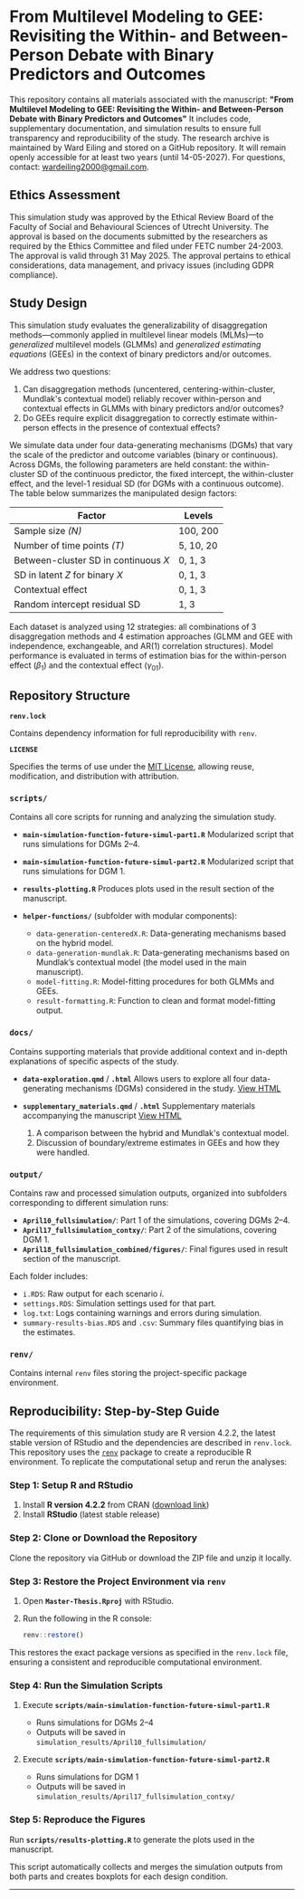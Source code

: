 # From Multilevel Modeling to GEE: Revisiting the Within- and Between-Person Debate with Binary Predictors and Outcomes

This repository contains all materials associated with the manuscript:
**"From Multilevel Modeling to GEE: Revisiting the Within- and Between-Person Debate with Binary Predictors and Outcomes"**
It includes code, supplementary documentation, and simulation results to ensure full transparency and reproducibility of the study. The research archive is maintained by Ward Eiling and stored on a GitHub repository. It will remain openly accessible for at least two years (until 14-05-2027). For questions, contact: wardeiling2000@gmail.com.

## Ethics Assessment

This simulation study was approved by the Ethical Review Board of the Faculty of Social and Behavioural Sciences of Utrecht University. The approval is based on the documents submitted by the researchers as required by the Ethics Committee and filed under FETC number 24-2003. The approval is valid through 31 May 2025. The approval pertains to ethical considerations, data management, and privacy issues (including GDPR compliance).

## Study Design

This simulation study evaluates the generalizability of disaggregation methods—commonly applied in multilevel linear models (MLMs)—to *generalized* multilevel models (GLMMs) and *generalized estimating equations* (GEEs) in the context of binary predictors and/or outcomes.

We address two questions:

1. Can disaggregation methods (uncentered, centering-within-cluster, Mundlak's contextual model) reliably recover within-person and contextual effects in GLMMs with binary predictors and/or outcomes?
2. Do GEEs require explicit disaggregation to correctly estimate within-person effects in the presence of contextual effects?

We simulate data under four data-generating mechanisms (DGMs) that vary the scale of the predictor and outcome variables (binary or continuous). Across DGMs, the following parameters are held constant: the within-cluster SD of the continuous predictor, the fixed intercept, the within-cluster effect, and the level-1 residual SD (for DGMs with a continuous outcome). The table below summarizes the manipulated design factors:

| Factor                               | Levels    |
| ------------------------------------ | --------- |
| Sample size *(N)*                    | 100, 200  |
| Number of time points *(T)*          | 5, 10, 20 |
| Between-cluster SD in continuous *X* | 0, 1, 3   |
| SD in latent *Z* for binary *X*      | 0, 1, 3   |
| Contextual effect                    | 0, 1, 3   |
| Random intercept residual SD         | 1, 3      |

Each dataset is analyzed using 12 strategies: all combinations of 3 disaggregation methods and 4 estimation approaches (GLMM and GEE with independence, exchangeable, and AR(1) correlation structures). Model performance is evaluated in terms of estimation bias for the within-person effect ($\beta_1$) and the contextual effect ($\gamma_{01}$).

## Repository Structure

**`renv.lock`**

Contains dependency information for full reproducibility with `renv`.

**`LICENSE`**

Specifies the terms of use under the [MIT License](https://opensource.org/license/mit), allowing reuse, modification, and distribution with attribution.

### `scripts/`

Contains all core scripts for running and analyzing the simulation study.

* **`main-simulation-function-future-simul-part1.R`**
  Modularized script that runs simulations for DGMs 2–4.

* **`main-simulation-function-future-simul-part2.R`**
  Modularized script that runs simulations for DGM 1.

* **`results-plotting.R`**
  Produces plots used in the result section of the manuscript.

* **`helper-functions/`** (subfolder with modular components):

  * `data-generation-centeredX.R`: Data-generating mechanisms based on the hybrid model.
  * `data-generation-mundlak.R`: Data-generating mechanisms based on Mundlak’s contextual model (the model used in the main manuscript).
  * `model-fitting.R`: Model-fitting procedures for both GLMMs and GEEs.
  * `result-formatting.R`: Function to clean and format model-fitting output.

### `docs/`

Contains supporting materials that provide additional context and in-depth explanations of specific aspects of the study.

* **`data-exploration.qmd`** / **`.html`**
  Allows users to explore all four data-generating mechanisms (DGMs) considered in the study. [View HTML](https://wardeiling.github.io/multilevel-vs-gee-binary/data-exploration.html)

* **`supplementary_materials.qmd`** / **`.html`**
  Supplementary materials accompanying the manuscript [View HTML](https://wardeiling.github.io/multilevel-vs-gee-binary/supplementary_materials.html)
  1. A comparison between the hybrid and Mundlak's contextual model.
  2. Discussion of boundary/extreme estimates in GEEs and how they were handled.

### `output/`

Contains raw and processed simulation outputs, organized into subfolders corresponding to different simulation runs:

* **`April10_fullsimulation/`**: Part 1 of the simulations, covering DGMs 2–4.
* **`April17_fullsimulation_contxy/`**: Part 2 of the simulations, covering DGM 1.
* **`April18_fullsimulation_combined/figures/`**: Final figures used in result section of the manuscript.

Each folder includes:

* `i.RDS`: Raw output for each scenario *i*.
* `settings.RDS`: Simulation settings used for that part.
* `log.txt`: Logs containing warnings and errors during simulation.
* `summary-results-bias.RDS` and `.csv`: Summary files quantifying bias in the estimates.

### `renv/`

Contains internal `renv` files storing the project-specific package environment.

## Reproducibility: Step-by-Step Guide

The requirements of this simulation study are R version 4.2.2, the latest stable version of RStudio and the dependencies are described in `renv.lock`. This repository uses the [`renv`](https://rstudio.github.io/renv/) package to create a reproducible R environment. To replicate the computational setup and rerun the analyses:

### Step 1: Setup R and RStudio

1. Install **R version 4.2.2** from CRAN ([download link](https://cran.rstudio.com/bin/windows/base/old/4.2.2/R-4.2.2-win.exe))
2. Install **RStudio** (latest stable release)

### Step 2: Clone or Download the Repository

Clone the repository via GitHub or download the ZIP file and unzip it locally.

### Step 3: Restore the Project Environment via `renv`

1. Open **`Master-Thesis.Rproj`** with RStudio.
2. Run the following in the R console:

   ```r
   renv::restore()
   ```

This restores the exact package versions as specified in the `renv.lock` file, ensuring a consistent and reproducible computational environment.

### Step 4: Run the Simulation Scripts

1. Execute **`scripts/main-simulation-function-future-simul-part1.R`**

   * Runs simulations for DGMs 2–4
   * Outputs will be saved in `simulation_results/April10_fullsimulation/`

2. Execute **`scripts/main-simulation-function-future-simul-part2.R`**

   * Runs simulations for DGM 1
   * Outputs will be saved in `simulation_results/April17_fullsimulation_contxy/`

### Step 5: Reproduce the Figures

Run **`scripts/results-plotting.R`** to generate the plots used in the manuscript.

This script automatically collects and merges the simulation outputs from both parts and creates boxplots for each design condition.

---
